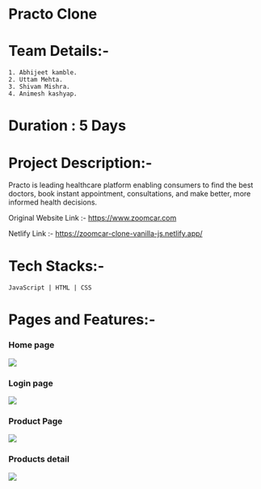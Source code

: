 # Practo Clone


# Team Details:-
    1. Abhijeet kamble.
    2. Uttam Mehta.
    3. Shivam Mishra.
    4. Animesh kashyap.
    
#   Duration : 5 Days

#   Project Description:-
Practo is leading healthcare platform  enabling consumers to find the best doctors, book instant appointment, consultations, and make better, more informed health decisions.

Original Website Link :- https://www.zoomcar.com

Netlify Link :- https://zoomcar-clone-vanilla-js.netlify.app/

#    Tech Stacks:-
    JavaScript | HTML | CSS 
    
#    Pages and Features:-

### Home page
<image src="practo_project/src/components/p1.png">
    
### Login page

<image src="practo_project/src/components/p2.png">

### Product Page

<image src="practo_project/src/components/p3.png">

### Products detail

<image src="practo_project/src/components/p4.png">
